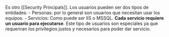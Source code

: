 Es otro [[Security Principals]]. Los usuarios pueden ser dos tipos de entidades:
	- Personas: por lo general son usuarios que necesitan usar los equipos.
	- Servicios: Como puede ser IIS o MSSQL. **Cada servicio requiere un usuario para ejecutarse**. Este tipo de usuarios son especiales ya que requeriran los privilegios justos y necesarios para poder dar servicio.
	